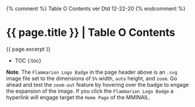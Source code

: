 {% comment %} Table O Contents ver Dtd 12-22-20 {% endcomment %}

# {{ page.title }} | Table O Contents

{{ page.excerpt }}

- TOC
{:toc}

**Note**. The `Flammarion Logo Badge` in the page header above is an `.svg` image file set to the dimensions of `5%` width, `auto` height, and `zoom`. Go ahead and test the `zoom-out` feature by hovering over the badge to engage the expansion of the image. If you click the `Flammarion Logo Badge` a hyperlink will engage target the `Home Page` of the MMINAIL.
